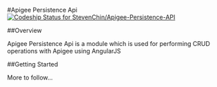 #Apigee Persistence Api
[ ![Codeship Status for StevenChin/Apigee-Persistence-API](https://codeship.io/projects/2a47dfd0-f1bb-0131-8e05-6e1868db2282/status?branch=develop)](https://codeship.io/projects/27638)

##Overview

Apigee Persistence Api is a module which is used for performing
CRUD operations with Apigee using AngularJS

##Getting Started

More to follow...
